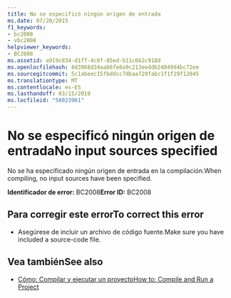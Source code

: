 ```yaml
---
title: No se especificó ningún origen de entrada
ms.date: 07/20/2015
f1_keywords:
- bc2008
- vbc2008
helpviewer_keywords:
- BC2008
ms.assetid: a919c834-d1ff-4c6f-85ed-b11c662c918d
ms.openlocfilehash: 8d3968d34aab6fe8a9c213eeddb24049d4bc72ee
ms.sourcegitcommit: 5c1abeec15fbddcc7dbaa729fabc1f1f29f12045
ms.translationtype: MT
ms.contentlocale: es-ES
ms.lasthandoff: 03/15/2019
ms.locfileid: "58023961"
---
```

# <a name="no-input-sources-specified"></a><span data-ttu-id="53574-102">No se especificó ningún origen de entrada</span><span class="sxs-lookup"><span data-stu-id="53574-102">No input sources specified</span></span>
<span data-ttu-id="53574-103">No se ha especificado ningún origen de entrada en la compilación.</span><span class="sxs-lookup"><span data-stu-id="53574-103">When compiling, no input sources have been specified.</span></span>  
  
 <span data-ttu-id="53574-104">**Identificador de error:** BC2008</span><span class="sxs-lookup"><span data-stu-id="53574-104">**Error ID:** BC2008</span></span>  
  
## <a name="to-correct-this-error"></a><span data-ttu-id="53574-105">Para corregir este error</span><span class="sxs-lookup"><span data-stu-id="53574-105">To correct this error</span></span>  
  
-   <span data-ttu-id="53574-106">Asegúrese de incluir un archivo de código fuente.</span><span class="sxs-lookup"><span data-stu-id="53574-106">Make sure you have included a source-code file.</span></span>  
  
## <a name="see-also"></a><span data-ttu-id="53574-107">Vea también</span><span class="sxs-lookup"><span data-stu-id="53574-107">See also</span></span>

- [<span data-ttu-id="53574-108">Cómo: Compilar y ejecutar un proyecto</span><span class="sxs-lookup"><span data-stu-id="53574-108">How to: Compile and Run a Project</span></span>](../../visual-basic/developing-apps/using-ide/how-to-compile-and-run-a-project.md)
